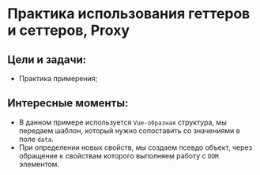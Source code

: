 # Практика использования геттеров и сеттеров, Proxy

Цели и задачи:
-
* Практика примерения;

Интересные моменты:
-  
* В данном примере используется `Vue-образная` структура, мы передаем шаблон, который нужно сопоставить со значениями в поле `data`.
* При определении новых свойств, мы создаем псевдо объект, через обращение к свойствам которого выполняем работу с `DOM` элементом.


